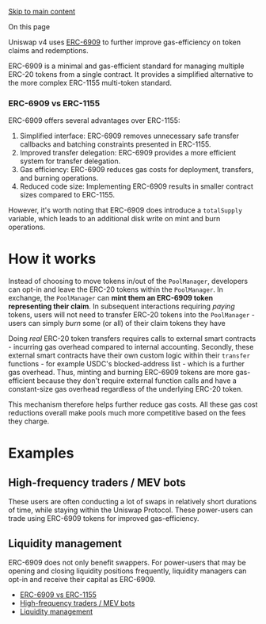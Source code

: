 [Skip to main content](https://docs.uniswap.org/contracts/v4/concepts/erc6909#)

On this page

Uniswap v4 uses [ERC-6909](https://eips.ethereum.org/EIPS/eip-6909) to further improve gas-efficiency on token claims and redemptions.

ERC-6909 is a minimal and gas-efficient standard for managing multiple ERC-20 tokens from a single contract. It provides a simplified alternative to the more complex ERC-1155 multi-token standard.

### ERC-6909 vs ERC-1155 [​](https://docs.uniswap.org/contracts/v4/concepts/erc6909\#erc-6909-vs-erc-1155 "Direct link to heading")

ERC-6909 offers several advantages over ERC-1155:

1. Simplified interface: ERC-6909 removes unnecessary safe transfer callbacks and batching constraints presented in ERC-1155.
2. Improved transfer delegation: ERC-6909 provides a more efficient system for transfer delegation.
3. Gas efficiency: ERC-6909 reduces gas costs for deployment, transfers, and burning operations.
4. Reduced code size: Implementing ERC-6909 results in smaller contract sizes compared to ERC-1155.

However, it's worth noting that ERC-6909 does introduce a `totalSupply` variable, which leads to an additional disk write on mint and burn operations.

# How it works

Instead of choosing to move tokens in/out of the `PoolManager`, developers can opt-in and leave the ERC-20 tokens within the `PoolManager`. In exchange, the `PoolManager` can **mint them an ERC-6909 token representing their claim**. In subsequent interactions requiring _paying_ tokens, users will not need to transfer ERC-20 tokens into the `PoolManager` \- users can simply _burn_ some (or all) of their claim tokens they have

Doing _real_ ERC-20 token transfers requires calls to external smart contracts - incurring gas overhead compared to internal accounting. Secondly, these external smart contracts have their own custom logic within their `transfer` functions - for example USDC's blocked-address list - which is a further gas overhead. Thus, minting and burning ERC-6909 tokens are more gas-efficient because they don't require external function calls and have a constant-size gas overhead regardless of the underlying ERC-20 token.

This mechanism therefore helps further reduce gas costs. All these gas cost reductions overall make pools much more competitive based on the fees they charge.

# Examples

## High-frequency traders / MEV bots [​](https://docs.uniswap.org/contracts/v4/concepts/erc6909\#high-frequency-traders--mev-bots "Direct link to heading")

These users are often conducting a lot of swaps in relatively short durations of time, while staying within the Uniswap Protocol. These power-users can trade using ERC-6909 tokens for improved gas-efficiency.

## Liquidity management [​](https://docs.uniswap.org/contracts/v4/concepts/erc6909\#liquidity-management "Direct link to heading")

ERC-6909 does not only benefit swappers. For power-users that may be opening and closing liquidity positions frequently, liquidity managers can opt-in and receive their capital as ERC-6909.

- [ERC-6909 vs ERC-1155](https://docs.uniswap.org/contracts/v4/concepts/erc6909#erc-6909-vs-erc-1155)
- [High-frequency traders / MEV bots](https://docs.uniswap.org/contracts/v4/concepts/erc6909#high-frequency-traders--mev-bots)
- [Liquidity management](https://docs.uniswap.org/contracts/v4/concepts/erc6909#liquidity-management)